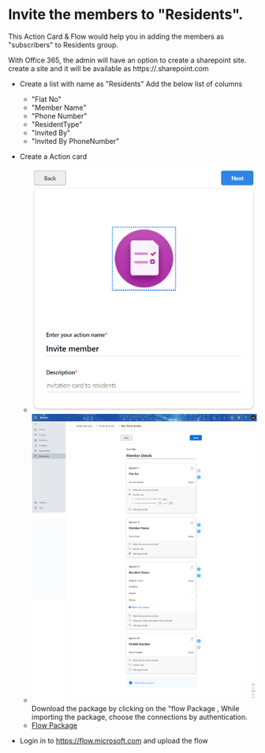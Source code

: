 # Invite the members to "Residents".
This Action Card & Flow would help you in adding the members as "subscribers" to Residents group.

With Office 365, the admin will have an option to create a sharepoint site. create a site and it will be available as https://<sitename>.sharepoint.com

- Create a list with name as "Residents"
    Add the below list of columns 
    - "Flat No"
    - "Member Name"
    - "Phone Number"
    - "ResidentType"
    - "Invited By"
    - "Invited By PhoneNumber"
- Create a Action card 
    -  ![Step 1](Media/InviteMember/ActionCardForm.png)
    -  ![Step 2](Media/InviteMember/ActionCardQuestions.png)
    Download the package by clicking on the "flow Package , While importing the package, choose the connections by authentication.
    -  [Flow Package](Media/InviteMember/InviteMember_20190319234734.zip)

- Login in to https://flow.microsoft.com and upload the flow